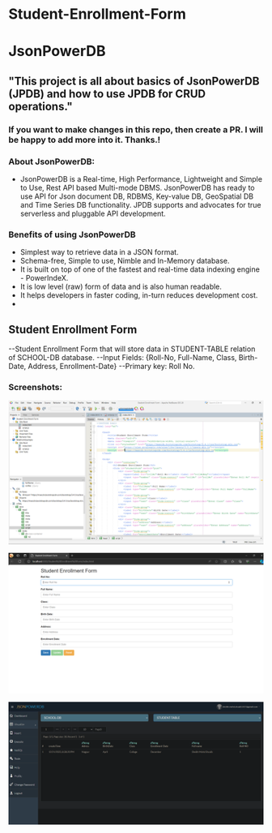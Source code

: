 # Student-Enrollment-Form
# JsonPowerDB 

## "This project is all about basics of JsonPowerDB (JPDB) and how to use JPDB for CRUD operations." 
### If you want to make changes in this repo, then create a PR. I will be happy to add more into it. Thanks.!
### About JsonPowerDB:

- JsonPowerDB is a Real-time, High Performance, Lightweight and Simple to Use, Rest API based Multi-mode DBMS. JsonPowerDB has ready to use API for Json document DB, RDBMS, Key-value DB, GeoSpatial DB and Time Series DB functionality. JPDB supports and advocates for true serverless and pluggable API development.

### Benefits of using JsonPowerDB

- Simplest way to retrieve data in a JSON format.
- Schema-free, Simple to use, Nimble and In-Memory database.
- It is built on top of one of the fastest and real-time data indexing engine - PowerIndeX.
- It is low level (raw) form of data and is also human readable.
- It helps developers in faster coding, in-turn reduces development cost.
- 
## Student Enrollment Form
--Student Enrollment Form that will store data in STUDENT-TABLE relation of SCHOOL-DB database.
--Input Fields: {Roll-No, Full-Name, Class, Birth-Date, Address, Enrollment-Date}
--Primary key: Roll No.
### Screenshots:

![Code](https://github.com/shoaib-1457/Student-Enrollment-Form/blob/dd48a13f652e79f3a3869c0e6f6b3c68f5ed494d/Images/Code.png)

![Index Page](https://github.com/shoaib-1457/Student-Enrollment-Form/blob/dd48a13f652e79f3a3869c0e6f6b3c68f5ed494d/Images/F-end.png)

![JSONPowerDb](https://github.com/shoaib-1457/Student-Enrollment-Form/blob/dd48a13f652e79f3a3869c0e6f6b3c68f5ed494d/Images/JSON%20Power_DB.png)
